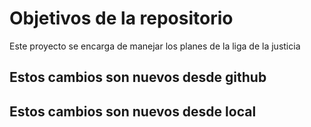 # Objetivos de la repositorio

Este proyecto se encarga de manejar los planes de la liga de la justicia


## Estos cambios son nuevos desde github
## Estos cambios son nuevos desde local
